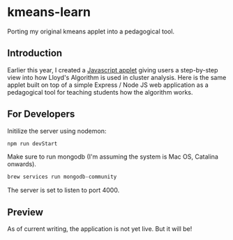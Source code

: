 # kmeans-learn

Porting my original kmeans applet into a pedagogical tool.

## Introduction

Earlier this year, I created a [Javascript applet](https://github.com/dominicdayta/kmeans) giving users a step-by-step view into how Lloyd's Algorithm is used in cluster analysis. Here is the same applet built on top of a simple Express / Node JS web application as a pedagogical tool for teaching students how the algorithm works.

## For Developers

Initilize the server using nodemon:

```javascript
npm run devStart
```

Make sure to run mongodb (I'm assuming the system is Mac OS, Catalina onwards).

```bash
brew services run mongodb-community
```

The server is set to listen to port 4000.

## Preview

As of current writing, the application is not yet live. But it will be!
